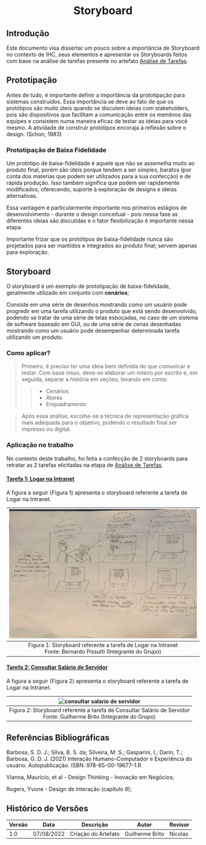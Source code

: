 # <center> Storyboard

## Introdução

Este documento visa dissertar um pouco sobre a importância de Storyboard no contexto de IHC, seus elementos e apresentar os Storyboards feitos com base na análise de tarefas presente no artefato [Análise de Tarefas](analise_de_requisitos/analise_de_tarefas.md).

## Prototipação

Antes de tudo, é importante definir a importância da prototipação para sistemas construídos. Essa importância se deve ao fato de que os protótipos
são muito úteis quando se discutem ideias com stakeholders, pois são dispositivos que facilitam a comunicação entre os membros das equipes e consistem numa maneira eficaz de testar as ideias para você mesmo.
A atividade de construir protótipos encoraja a reflexão sobre o design. (Schon, 1983)

### Prototipação de Baixa Fidelidade

Um protótipo de baixa-fidelidade é aquele que não se assemelha muito ao produto final, porém são úteis porque tendem a ser simples, baratos (por conta dos materias que podem ser utilizados para a sua confecção) e de rápida produção.
Isso também significa que podem ser rapidamente modificados, oferecendo, suporte à exploração de designs e ideias alternativas. 

Essa vantagem é particularmente importante nos primeiros estágios de desenvolvimento - durante o design conceitual - pois nessa fase as diferentes ideias são discutidas e o fator flexibilização é importante nessa etapa.

Importante frizar que os protótipos de baixa-fidelidade nunca são projetados para ser mantidos e integrados ao produto final; servem apenas para exploração.

## Storyboard

O storyboard é um exemplo de prototipação de baixa-fidelidade, geralmente utilizado em conjunto com **cenários**;

Consiste em uma série de desenhos mostrando como um usuário pode progredir em uma tarefa utilizando o produto que está sendo desenvolvido, podendo se tratar de uma série de telas esboçadas, no caso de um sistema de software baseado em GUI, ou de uma série de cenas desenhadas mostrando como um usuário pode desempenhar determinada tarefa utilizando um produto.

### Como aplicar?
> Primeiro, é preciso ter uma ideia bem definida do que comunicar e testar. Com base nisso, deve-se elaborar um roteiro por escrito e, em seguida, separar a história em seções, levando em conta:
> > - Cenários
> > - Atores
> > - Enquadramento

> Após essa análise, escolhe-se a técnica de representação gráfica mais adequada para o objetivo, podendo o resultado final ser impresso ou digital.


### Aplicação no trabalho

No contexto deste trabalho, foi feita a confecção de 2 storyboards para retratar as 2 tarefas elicitadas na etapa de [Análise de Tarefas](analise_de_requisitos/analise_de_tarefas.md).

#### [Tarefa 1: Logar na Intranet](analise_de_requisitos/analise_de_tarefas.md?id=_2-análise-hierárquica-de-tarefas-hta)

A figura a seguir (Figura 1) apresenta o storyboard referente a tarefa de Logar na Intranet.

|                                 ![logar na intranet](../_media/storyboard1.jpeg)                                 |
|:----------------------------------------------------------------------------------------------------------------:|
| Figura 1: Storyboard referente a tarefa de Logar na Intranet <br/>Fonte: Bernardo Pissutti (Integrante do Grupo) |

#### [Tarefa 2: Consultar Salário de Servidor](analise_de_requisitos/analise_de_tarefas.md?id=_311-análise-de-tarefa-consultar-salário-de-servidor)

A figura a seguir (Figura 2) apresenta o storyboard referente a tarefa de Logar na Intranet.

|                                ![consultar salario de servidor](../_media/storyboard2.jpg)                                 |
|:--------------------------------------------------------------------------------------------------------------------------:|
| Figura 2: Storyboard referente a tarefa de Consultar Salário de Servidor <br/>Fonte: Guilherme Brito (Integrante do Grupo) |

## Referências Bibliográficas

Barbosa, S. D. J.; Silva, B. S. da; Silveira, M. S.; Gasparini, I.; Darin, T.; Barbosa, G. D. J. (2021)
Interação Humano-Computador e Experiência do usuário. Autopublicação. ISBN: 978-65-00-19677-1.R

Vianna, Mauricio, et al - Design Thinking - Inovação em Negócios;

Rogers, Yvone - Design de Interação (capítulo 8);

## Histórico de Versões

| Versão  | Data       | Descrição           | Autor           | Revisor  |
|---------|------------|---------------------|-----------------|----------|
| 1.0     | 07/08/2022 | Criação do Artefato | Guilherme Brito | Nicolas  |
